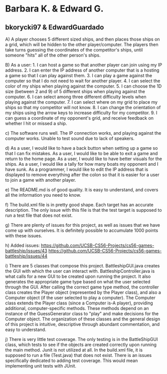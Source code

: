 # Barbara K. & Edward G.
## bkorycki97 & EdwardGuardado

A) A player chooses 5 different sized ships, and then places those ships on a grid, which will be hidden to 
the other player/computer. The players then take turns guessing the coordinates of the competitor's ships, until someone
"hits" all of the other person's ships.

B)  As a user:
    1. I can host a game so that another player can join using my IP address.
    2. I can enter the IP address of another computer that is a hosting a game so that I can play against them.
    3. I can play a game against the computer so that I do not need to wait for another player.
    4. I can select the color of my ships when playing against the computer.
    5. I can choose the 1D size (between 2 and 9) of 5 different ships when playing against the computer.
    6. I can select among three different difficulty levels when playing against the computer. 
    7. I can select where on my grid to place my ships so that my competitor will not know.
    8. I can change the orientation of my ships using the arrow keys to increase difficulty for my competitor.
    9. I can guess a coordinate of my opponent's grid, and receive feedback on whether I hit or missed a ship.

c) The software runs well. The IP connection works, and playing against the computer works. Unable to test sound due to 
    lack of speakers.
    
d) As a user, I would like to have a back button when setting up a game so that I can fix mistakes.
    As a user, I would like to be able to exit a game and return to the home page.
    As a user, I would like to have better visuals for the ships.
    As a user, I would like a tally for how many boats my opponent and I have sunk.
    As a programmer, I would like to edit the IP address that is displayed to remove everything after the colon
    so that it is easier for a user to join a game with another player.
    
e) The README.md is of good quality. It is easy to understand, and covers all the information you need to know.

f) The build.xml file is in pretty good shape. Each target has an accurate description. The only issue with this file is that the test target is supposed to run a test file that does not exist.

g) There are plenty of issues for this project, as well as issues that we have come up with ourselves. It is definitely possible to accumulate 1000 points with these issues.

h) Added issues:
https://github.com/UCSB-CS56-Projects/cs56-games-battleship/issues/43
https://github.com/UCSB-CS56-Projects/cs56-games-battleship/issues/44
    
i) There are 5 classes that compose this project. BattleshipGUI.java creates the GUI with which the user can interact with. BattleshipController.java is what calls for a new GUI to be created upon running the project. It also generates the appropriate game type based on what the user selected through the GUI. After calling the correct game type method, the controller class creates the Player object (represented by the Player class), and also a Computer object (if the user selected to play a computer). The Computer class extends the Player class (since a Computer is-A player), providing additional, computer-specific methods. These methods depend on an instance of the GuessGenerator class to "play" and make decisions for the Computer object. The organization of these classes and the general design of this project is intuitive, descriptive through abundant commentation, and easy to understand.

j) There is very little test coverage. The only testing is in the BattleShipGUI class, which tests to see if the objects are created correctly upon running the main method. Junit is not utilized at all. In the build.xml file, it is supposed to run a file (Test.java) that does not exist. There is an issues specifically dedicated to adding test coverage. This would mean implementing unit tests with JUnit.
